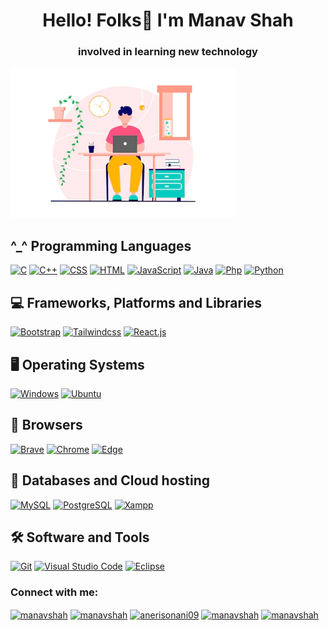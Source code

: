 <h1 align="center">
    Hello! Folks👋 I'm Manav Shah</h1>
<h3 align="center">involved in learning new technology</h3>

![Github Banner](image.jpg)

## ^_^ Programming Languages

<p>
    <a href="#"><img alt="C" src="https://img.shields.io/badge/C-00599C?style=flat&logo=c&logoColor=white"></a>
    <a href="#"><img alt="C++" src="https://img.shields.io/badge/C%2B%2B-00599C?style=flat&logo=c%2B%2B&logoColor=white"></a>
    <a href="#"><img alt="CSS" src="https://img.shields.io/badge/CSS3-1572B6?style=flat&logo=css3&logoColor=white"></a>
    <a href="#"><img alt="HTML" src="https://img.shields.io/badge/HTML5-E34F26?style=flat&logo=html5&logoColor=white"></a>
    <!--     <a href="#"><img alt="Sass" src="https://img.shields.io/badge/Sass-CC6699?&logo=sass&logoColor=white"></a> -->
    <a href="#"><img alt="JavaScript" src="https://img.shields.io/badge/JavaScript-323330?style=flat&logo=javascript&logoColor=F7DF1E"></a>
    <a href="#"><img alt="Java" src="https://img.shields.io/badge/Java-ED8B00?style=flat&logo=java&logoColor=white"></a>
    <a href="#"><img alt="Php" src="https://img.shields.io/badge/PHP-777BB4?style=flat&logo=php&logoColor=white"></a>
    <a href="#"><img alt="Python" src="https://img.shields.io/badge/Python-FFD43B?style=flat&logo=python&logoColor=blue"></a>
</p>

## 💻 Frameworks, Platforms and Libraries
<p>
    <a href="#"><img alt="Bootstrap" src="https://img.shields.io/badge/Bootstrap-563D7C?style=flat&logo=bootstrap&logoColor=white"></a>
    <a href="#"><img alt="Tailwindcss" src="https://img.shields.io/badge/Tailwind_CSS-38B2AC?style=flat&logo=tailwind-css&logoColor=white"></a>
    <a href="#"><img alt="React.js" src="https://img.shields.io/badge/React-20232A?style=flat&logo=react&logoColor=61DAFB"></a>

</p>

## 🖥 Operating Systems
<p>
    <a href="#"><img alt="Windows" src="https://img.shields.io/badge/Windows-0078D6?style=flat&logo=windows&logoColor=white"></a>
    <a href="#"><img alt="Ubuntu" src="https://img.shields.io/badge/Ubuntu-E95420?style=flat&logo=ubuntu&logoColor=white"></a>

</p>

## 🔭 Browsers
<p>
    <a href="#"><img alt="Brave" src="https://img.shields.io/badge/Brave-FB542B?logo=brave&logoColor=white"></a>
    <a href="#"><img alt="Chrome" src="https://img.shields.io/badge/Google_chrome-4285F4?logo=Google-Chrome&logoColor=white"></a>
    <a href="#"><img alt="Edge" src="https://img.shields.io/badge/Microsoft_Edge-0078D7?logo=Microsoft-edge&logoColor=white"></a>
</p>

## 🏬 Databases and Cloud hosting

<p>
    <a href="#"><img alt="MySQL" src="https://img.shields.io/badge/MySQL-005C84?style=flat&logo=mysql&logoColor=white"></a>
    <a href="#"><img alt="PostgreSQL" src="https://img.shields.io/badge/PostgreSQL-316192?style=flat&logo=postgresql&logoColor=white"></a>
    <a href="#"><img alt="Xampp" src="https://img.shields.io/badge/Xampp-F37623?style=flat&logo=xampp&logoColor=white"></a>
</p>

## 🛠 Software and Tools
<p>
    <a href="#"><img alt="Git" src="https://img.shields.io/badge/GIT-E44C30?style=flat&logo=git&logoColor=white"></a>
    <a href="#"><img alt="Visual Studio Code" src="https://img.shields.io/badge/Visual_Studio_Code-0078D4?style=flat&logo=visual%20studio%20code&logoColor=white"></a>
    <!-- 	<a href="#"><img alt="Sublime" src="https://img.shields.io/badge/sublime_text-%23575757.svg?logo=sublime-text&logoColor=important"></a> -->
    <a href="#"><img alt="Eclipse" src="https://img.shields.io/badge/Eclipse-2C2255?style=flat&logo=eclipse&logoColor=white"></a>
</p>


<h3 align="left">Connect with me:</h3>
<p align="left">
    <a href="https://twitter.com/manavshah" target="blank"><img align="center" src="https://raw.githubusercontent.com/rahuldkjain/github-profile-readme-generator/master/src/images/icons/Social/twitter.svg" alt="manavshah" height="30" width="40" /></a>
    <a href="https://linkedin.com/in/manav-shah-28a521212" target="blank"><img align="center" src="https://raw.githubusercontent.com/rahuldkjain/github-profile-readme-generator/master/src/images/icons/Social/linked-in-alt.svg" alt="manavshah" height="30" width="40" /></a>
    <a href="https://www.codechef.com/users/" target="blank"><img align="center" src="https://cdn.jsdelivr.net/npm/simple-icons@3.1.0/icons/codechef.svg" alt="anerisonani09" height="30" width="40" /></a>
    <a href="https://www.hackerrank.com/manavshah9890" target="blank"><img align="center" src="https://raw.githubusercontent.com/rahuldkjain/github-profile-readme-generator/master/src/images/icons/Social/hackerrank.svg" alt="manavshah" height="30" width="40" /></a>
    <a href="https://auth.geeksforgeeks.org/user/manavshah25" target="blank"><img align="center" src="https://raw.githubusercontent.com/rahuldkjain/github-profile-readme-generator/master/src/images/icons/Social/geeks-for-geeks.svg" alt="manavshah" height="30" width="40" /></a>
</p>
